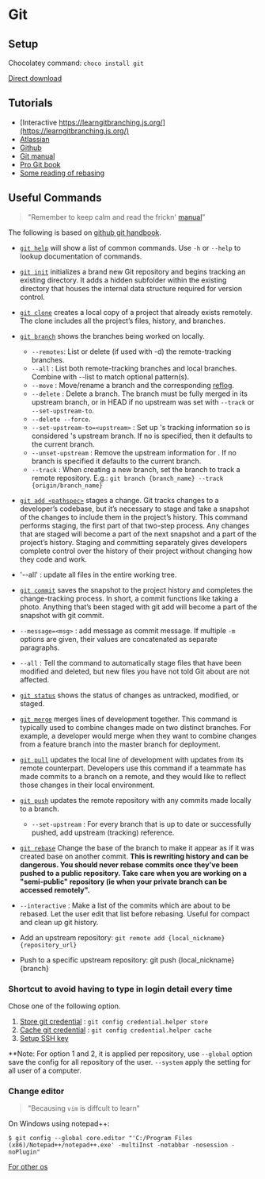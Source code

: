 # Git 

## Setup

Chocolatey command: `choco install git`

[Direct download](https://git-scm.com/downloads)


## Tutorials

* [Interactive https://learngitbranching.js.org/](https://learngitbranching.js.org/)
* [Atlassian](https://www.atlassian.com/git)
* [Github](https://try.github.io/)
* [Git manual](https://git-scm.com/docs/user-manual)
* [Pro Git book](https://git-scm.com/book/en/v2)
* [Some reading of rebasing](https://devblogs.microsoft.com/oldnewthing/20180323-01/?p=98325)

## Useful Commands
>"Remember to keep calm and read the frickn' [manual](https://git-scm.com/docs/user-manual)"

The following is based on [github git handbook](https://guides.github.com/introduction/git-handbook/).

* [`git help`](https://git-scm.com/docs/git-help) will show a list of common commands. 
Use `-h` or `--help` to lookup documentation of commands.

* [`git init`](https://git-scm.com/docs/git-init)
initializes a brand new Git repository and begins tracking an existing directory. 
It adds a hidden subfolder within the existing directory that houses the internal data structure required for version control.

* [`git clone`](https://git-scm.com/docs/git-clone)
creates a local copy of a project that already exists remotely. 
The clone includes all the project’s files, history, and branches.

* [`git branch`](https://git-scm.com/docs/git-branch)
shows the branches being worked on locally.
  * `--remotes`: List or delete (if used with -d) the remote-tracking branches. 
  * `--all` : List both remote-tracking branches and local branches. 
  Combine with --list to match optional pattern(s).
  * `--move` : Move/rename a branch and the corresponding 
  [reflog](https://www.atlassian.com/git/tutorials/rewriting-history/git-reflog).
  * `--delete` : Delete a branch. 
  The branch must be fully merged in its upstream branch,
  or in HEAD if no upstream was set with `--track` or `--set-upstream-to`.
  * `--delete --force`.
  * `--set-upstream-to=<upstream>` : 
  Set up <branchname>'s tracking information so <upstream> is considered <branchname>'s upstream branch. 
  If no <branchname> is specified, then it defaults to the current branch.
  * `--unset-upstream` :
  Remove the upstream information for <branchname>. If no branch is specified it defaults to the current branch.
  * `--track` : When creating a new branch, set the branch to track a remote repository. 
  E.g.: `git branch {branch_name} --track {origin/branch_name}`
  
* [`git add <pathspec>`](https://git-scm.com/docs/git-add)
stages a change. Git tracks changes to a developer’s codebase, 
but it’s necessary to stage and take a snapshot of the changes to include them in the project’s history.
This command performs staging, the first part of that two-step process.
Any changes that are staged will become a part of the next snapshot and a part of the project’s history.
Staging and committing separately gives developers complete control over the history of their project
without changing how they code and work.
 * '--all' : update all files in the entire working tree.
 
* [`git commit`](https://git-scm.com/docs/git-commit)
saves the snapshot to the project history and completes the change-tracking process.
In short, a commit functions like taking a photo. 
Anything that’s been staged with git add will become a part of the snapshot with git commit.
 * `--message=<msg>` : add message as commit message.
 If multiple `-m` options are given, their values are concatenated as separate paragraphs.
 * `--all` : 
 Tell the command to automatically stage files that have been modified and deleted, 
 but new files you have not told Git about are not affected.

* [`git status`](https://git-scm.com/docs/git-status)
shows the status of changes as untracked, modified, or staged.

* [`git merge`](https://git-scm.com/docs/git-merge)
merges lines of development together. 
This command is typically used to combine changes made on two distinct branches. 
For example, a developer would merge when they want to combine changes from a feature branch into the master branch for deployment.

* [`git pull`](https://git-scm.com/docs/git-pull)
updates the local line of development with updates from its remote counterpart.
Developers use this command if a teammate has made commits to a branch on a remote,
and they would like to reflect those changes in their local environment.
  
* [`git push`](https://git-scm.com/docs/git-push)
updates the remote repository with any commits made locally to a branch. 
  * `--set-upstream` : For every branch that is up to date or successfully pushed, add upstream (tracking) reference.

* [`git rebase`](https://git-scm.com/docs/git-rebase)
Change the base of the branch to make it appear as if it was created base on another commit. **This is rewriting history and can be dangerous.  You should never rebase commits once they've been pushed to a public repository. Take care when you are working on a "semi-public" repository (ie when your private branch can be accessed remotely".**
 * `--interactive` : 
 Make a list of the commits which are about to be rebased. 
 Let the user edit that list before rebasing. 
 Useful for compact and clean up git history.
 
 
* Add an upstream repository: `git remote add {local_nickname} {repository_url}`
* Push to a specific upstream repository: git push {local_nickname} {branch}

### Shortcut to avoid having to type in login detail every time
Chose one of the following option. 

1. [Store git credential](https://git-scm.com/docs/git-credential-store) : `git config credential.helper store`
1. [Cache git credential](https://git-scm.com/docs/git-credential-cache) : `git config credential.helper cache`
1. [Setup SSH key](https://help.github.com/en/github/authenticating-to-github/connecting-to-github-with-ssh)

**Note: For option 1 and 2, it is applied per repository, use `--global` option save  the config for all repository of the user. `--system` apply the setting for all user of a computer.  


### Change editor
>"Becausing `vim` is diffcult to learn"

On Windows using notepad++:

```
$ git config --global core.editor "'C:/Program Files (x86)/Notepad++/notepad++.exe' -multiInst -notabbar -nosession -noPlugin"
```

[For other os](https://help.github.com/en/github/using-git/associating-text-editors-with-git)
